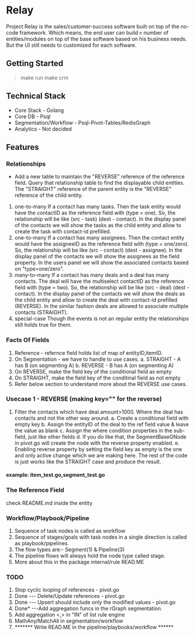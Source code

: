 # Relay
Project Relay is the sales/customer-success software built on top of the no-code framework. Which means, the end user can build `n` number of entities/modules on top of the base software based on his business needs. But the UI still needs to customized for each software.

## Getting Started
> make run
> make crm

## Technical Stack
- Core Stack - Golang
- Core DB - Psql
- Segmentation/Workflow - Psql-Pivot-Tables/RedisGraph
- Analytics - Not decided

## Features

### Relationships
- Add a new table to maintain the "REVERSE" reference of the reference field. Query that relationship table to find the displayable child entities. The "STRAIGHT" reference of the parent entity is the "REVERSE" reference of the child entity.
1. one-to-many 
If a contact has many tasks. Then the task entity would have the contactID as the reference field with (type = one). So, the relationship will be like (src - task) (dest - contact). In the display panel of the contacts we will show the tasks as the child entity and allow to create the task with contact-id prefilled.
2. one-to-many 
If a contact has many assignees. Then the contact entity would have the assigneeID as the reference field with (type = one/zero). So, the relationship will be like (src - contact) (dest - assignee). In the display panel of the contacts we will show the assignees as the field property. In the users panel we will show the associated contacts based on "type=one/zero".
3. many-to-many 
If a contact has many deals and a deal has many contacts. The deal will have the multiselect contactID as the reference field with (type = two). So, the relationship will be like (src - deal) (dest - contact). In the display panel of the contacts we will show the deals as the child entity and allow to create the deal with contact-id prefilled (REVERSE). In the similar fashion deals are allowed to associate multiple contacts (STRAIGHT).
4. special-case
Though the events is not an regular entity the relationships still holds true for them.


### Facts Of Fields
1. Reference - refernce field holds list of map of entityID,itemID.
2. On Segmentation - we have to handle to use cases. 
    a. STRAIGHT - A has B (on segmenting A)
    b. REVERSE  - B has A (on segmenting A)
3. On REVERSE, make the field key of the conditional field as empty
4. On STRAIGHT, make the field key of the conditinal field as not empty
5. Refer below section to understand more about the REVERSE use cases.

### Usecase 1 - REVERSE (making key="" for the reverse)
1. Filter the contacts which have deal.amount>1000. Where the deal has contacts and not the other way around.
    a. Create a conditional field with empty key
    b. Assign the entityID of the deal to the ref field value & leave the value as blank
    c. Assign the where condition properties in the sub-field, just like other fields
    d. If you do like that, the SegmentBaseGNode in pivot.go will create the node with the reverse property enabled.
    e. Enabling reverse property by setting the field key as empty is the one and only active change which we are making here. The rest of the code is just works like the STRAIGHT case and produce the result. 
#### example: item_test.go,segment_test.go

### The Reference Field
check README.md inside the entity


### Workflow/Playbook/Pipeline
1. Sequence of task nodes is called as workflow
2. Sequence of stages/goals with task nodes in a single direction is called as playbook/pipelines. 
3. The flow types are:- Segment(1) & Pipeline(3)
4. The pipeline flows will always hold the node type called stage.
100. More about this in the package internal/rule READ.ME


### TODO
1. Stop cyclic looping of references - pivot.go
2. Done --- Delete/Update references - pivot.go 
3. Done --- Upsert should include only the modified values - pivot.go
4. Done* ---Add aggregation funcs in the rGraph segmentation.
5. Add aggregation <,> in "IN" of list rule engine
6. MathAny/MatchAll in segmentation/workflow
7. ******* Write READ.ME in the pipeline/playbooks/workflow ******




